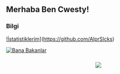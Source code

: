 <h2>Merhaba Ben Cwesty!</h2>

### Bilgi

[!İstatistiklerim](https://github-readme-stats.vercel.app/api?username=AlprSlcks&show_icons=true&theme=radical)](https://github.com/AlprSlcks)

[![Bana Bakanlar](https://komarev.com/ghpvc/?username=AlprSlcks)](https://github.com/AlprSlcks)

<center><a target="_blank" href="https://www.buymeacoffee.com/chewy"><img class="coffe" style="transition: 0.5s; margin: 10px 0 10px 0;" src="https://vslapi.cf/assets/cofee.png"/></a>

